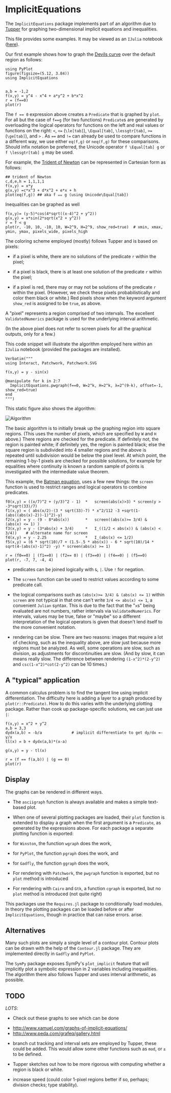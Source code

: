 # ImplicitEquations

The `ImplicitEquations` package implements part of an algorithm due to 
[Tupper](http://www.dgp.toronto.edu/people/mooncake/papers/SIGGRAPH2001_Tupper.pdf)
for graphing two-dimensional implicit equations and
inequalities.

This file provides some examples. It may be viewed as an `IJulia` notebook ([here](http://nbviewer.ipython.org/github/jverzani/ImplicitEquations.jl/blob/master/examples/examples.ipynb)).


Our first example shows how to graph the
[Devils curve](http://www-groups.dcs.st-and.ac.uk/~history/Curves/Devils.html)
over the default region as follows:

```
using PyPlot
figure(figsize=(5.12, 3.84))
using ImplicitEquations


a,b = -1,2
f(x,y) = y^4 - x^4 + a*y^2 + b*x^2
r = (f==0)
plot(r)
```



The `f == 0` expression above creates a `Predicate` that is graphed by
`plot`. For all but the case of `f==g` (for two functions)
`Predicate`s are generated by overloading the logical operators for
functions on the left and real values or functions on the right: `<`,
`<=` (`\le[tab]`), `\Equal[tab]`, `\lessgtr[tab]`, `>=` (`\ge[tab]`),
and `>` . As `==` and `!=` can already be used to compare functions in
a different way, we use either `eq(f,g)` or `neq(f,g)` for these
comparisons. Should infix notation be preferred, the Unicode operator
`f \Equal[tab] g` or `f \lessgtr[tab] g` may be used.

For example, the
[Trident of Newton](http://www-history.mcs.st-and.ac.uk/Curves/Trident.html)
can be represented in Cartesian form as follows:

```
## trident of Newton
c,d,e,h = 1,1,1,1
f(x,y) = x*y
g(x,y) =c*x^3 + d*x^2 + e*x + h
plot(eq(f,g)) ## aka f ⩵ g (using Unicode\Equal[tab])
```


Inequalities can be graphed as well

```
f(x,y)= (y-5)*cos(4*sqrt((x-4)^2 + y^2))
g(x,y) = x*sin(2*sqrt(x^2 + y^2))
r = f < g
plot(r, -10, 10, -10, 10, W=2^9, H=2^9, show_red=true)  # xmin, xmax, ymin, ymax, pixels_wide, pixels_high
```



The coloring scheme employed (mostly) follows Tupper and is based on pixels:

- if a pixel is white, there are no solutions of the predicate `r` within the
pixel;

- if a pixel is black, there is at least one solution of the predicate `r`
within the pixel;

- if a pixel is red, there may or may not be solutions of the predicate `r` within the pixel. (However, we check these pixels probabilistically and color them black or white.) Red pixels show when the keyword argument `show_red` is assigned to be `true`, as above.

A "pixel" represents a region comprised of two intervals. The excellent `ValidatedNumerics` package is used for the underlying interval arithmetic.

(In the above pixel does not refer to screen pixels for all the graphical outputs, only for a few.)


This code snippet will illustrate the algorithm employed here within an `IJulia` notebook (provided the packages are installed).

```
Verbatim("""
using Interact, Patchwork, Patchwork.SVG

f(x,y) = y - sin(x)

@manipulate for k in 2:7
  ImplicitEquations.pwgraph(f==0, W=2^k, H=2^k, λ=2^(9-k), offset=-1, show_red=true)
end
""")
```

This static figure also shows the algorithm:

![Algorithm](http://i.imgur.com/8Mtmb7v.png)

The basic algorithm is to initially break up the graphing region into
square regions. (This uses the number of pixels, which are specified
by `W` and `H` above.)  There regions are checked for the
predicate. If definitely not, the region is painted white; if
definitely yes, the region is painted black; else the square region is
subdivided into 4 smaller regions and the above is repeated until
subdivision would be below the pixel level. At which point, the
remaining 1-by-1 pixels are checked for possible solutions, for
example for equalities where continuity is known a random sample of
points is investigated with the intermediate value theorem.


This example, the
[Batman equation](http://yangkidudel.wordpress.com/2011/08/02/love-and-mathematics/),
uses a few new things: the `screen` function is used to restrict
ranges and logical operators to combine predicates.

```
f0(x,y) = ((x/7)^2 + (y/3)^2 - 1)  *   screen(abs(x)>3) * screen(y > -3*sqrt(33)/7) 
f1(x,y) = ( abs(x/2)-(3 * sqrt(33)-7) * x^2/112 -3 +sqrt(1-(abs((abs(x)-2))-1)^2)-y)
f2(x,y) = y - (9 - 8*abs(x))       *   screen((abs(x)>= 3/4) &  (abs(x) <= 1) )
f3(x,y) = y - (3*abs(x) + 3/4)     *   I_((1/2 < abs(x)) & (abs(x) < 3/4))    # alternate name for screen
f4(x,y) = y - 2.25                 *   I_(abs(x) <= 1/2) 
f5(x,y) = (6 * sqrt(10)/7 + (1.5-.5 * abs(x)) - 6 * sqrt(10)/14 * sqrt(4-(abs(x)-1)^2) -y) * screen(abs(x) >= 1)

r = (f0==0) | (f1==0) | (f2== 0) | (f3==0) | (f4==0) | (f5==0)
plot(r, -7, 7, -4, 4)
```


- predicates can be joined logically with `&`, `|`. Use `!` for negation.

- The `screen` function can be used to restrict values according to
  some predicate call.

- the logical comparisons such as `(abs(x)>= 3/4) & (abs(x) <= 1)`
  within `screen` are not typical in that one can't write
  `3/4 <= abs(x) <= 1`, a convenient `Julian` syntax. This is due to the fact that the "`x`s"
  being evaluated are not numbers, rather intervals via
  `ValidatedNumerics`. For intervals, values may be true, false or
  "maybe" so a different interpretation of the logical operators is
  given that doesn't lend itself to the more convenient notation.

- rendering can be slow. There are two reasons: images that require a
  lot of checking, such as the inequality above, are slow just because
  more regions must be analyzed. As well, some operations are slow,
  such as division, as adjustments for discontinuities are slow. (And
  by slow, it can means really slow. The difference between rendering
  `(1-x^2)*(2-y^2)` and `csc(1-x^2)*cot(2-y^2)` can be 10 times.)

## A "typical" application

A common calculus problem is to find the tangent line using implicit
differentiation. The difficulty here is adding a layer to a graph
produced by `plot(r::Predicate)`. How to do this varies with the
underlying plotting package. Rather than cook up package-specific solutions, we can just use `|`:


```
f(x,y) = x^2 + y^2
a,b = 3,3
dydx(a,b) = -b/a             # implicit differentiate to get dy/dx =-y/x
tl(x) = b + dydx(a,b)*(x-a)

g(x,y) = y - tl(x)

r = (f == f(a,b)) | (g == 0)
plot(r)
```

## Display

The graphs can be rendered in different ways.

* The `asciigraph` function is always available and makes a simple text-based plot.

* When one of several plotting packages are loaded, their `plot` function is extended to display a graph when the first argument is a `Predicate`, as generated by the expressions above. For each package a separate plotting function is exported:

- for `Winston`, the function  `wgraph` does the work,

- for `PyPlot`, the function  `pgraph` does the work, and

- for `Gadfly`, the function  `ggraph` does the work,

* For rendering with `Patchwork`, the `pwgraph` function is exported, but no `plot` method is introduced

* For rendering with `Cairo` and `Gtk`, a function `cgraph` is exported, but no `plot` method is introduced (not quite right)

This packages use the `Requires.jl` package to conditionally load
modules. In theory the plotting packages can be loaded
before or after `ImplicitEquations`, though in practice that can raise errors.
arise.

## Alternatives

Many such plots are simply a single level of a contour plot. Contour plots
can be drawn with the help of the `Contour.jl` package. They are
implemented directly in `Gadfly` and `PyPlot`.

The `SymPy` package exposes SymPy's `plot_implicit` feature that will
implicitly plot a symbolic expression in 2 variables including
inequalities. The algorithm there also follows Tupper and uses
interval arithmetic, as possible.

## TODO

*LOTS*:

* Check out these graphs to see which can be done
- http://www.xamuel.com/graphs-of-implicit-equations/
- http://www.peda.com/grafeq/gallery.html

* branch cut tracking and interval sets are employed by Tupper, these
  could be added. This would allow some other functions such as `mod`,
  or `±` to be defined.

* Tupper sketches out how to be more rigorous with computing whether a region is black or white.

* increase speed (could color 1-pixel regions better if so, perhaps; division checks; type stability).

